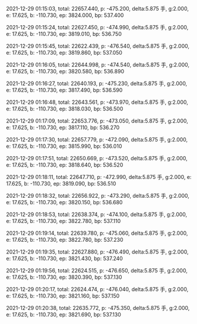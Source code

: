 2021-12-29 01:15:03, total: 22657.440, p: -475.200, delta:5.875 手, g:2.000, e: 17.625, b: -110.730, ep: 3824.000, bp: 537.400

2021-12-29 01:15:24, total: 22627.450, p: -474.990, delta:5.875 手, g:2.000, e: 17.625, b: -110.730, ep: 3819.010, bp: 536.750

2021-12-29 01:15:45, total: 22622.439, p: -476.540, delta:5.875 手, g:2.000, e: 17.625, b: -110.730, ep: 3819.860, bp: 537.050

2021-12-29 01:16:05, total: 22644.998, p: -474.540, delta:5.875 手, g:2.000, e: 17.625, b: -110.730, ep: 3820.580, bp: 536.890

2021-12-29 01:16:27, total: 22640.193, p: -475.230, delta:5.875 手, g:2.000, e: 17.625, b: -110.730, ep: 3817.490, bp: 536.590

2021-12-29 01:16:48, total: 22643.561, p: -473.970, delta:5.875 手, g:2.000, e: 17.625, b: -110.730, ep: 3818.030, bp: 536.500

2021-12-29 01:17:09, total: 22653.776, p: -473.050, delta:5.875 手, g:2.000, e: 17.625, b: -110.730, ep: 3817.110, bp: 536.270

2021-12-29 01:17:30, total: 22657.779, p: -472.090, delta:5.875 手, g:2.000, e: 17.625, b: -110.730, ep: 3815.990, bp: 536.010

2021-12-29 01:17:51, total: 22650.669, p: -473.520, delta:5.875 手, g:2.000, e: 17.625, b: -110.730, ep: 3818.640, bp: 536.520

2021-12-29 01:18:11, total: 22647.710, p: -472.990, delta:5.875 手, g:2.000, e: 17.625, b: -110.730, ep: 3819.090, bp: 536.510

2021-12-29 01:18:32, total: 22656.922, p: -473.290, delta:5.875 手, g:2.000, e: 17.625, b: -110.730, ep: 3820.150, bp: 536.680

2021-12-29 01:18:53, total: 22638.374, p: -474.100, delta:5.875 手, g:2.000, e: 17.625, b: -110.730, ep: 3822.780, bp: 537.110

2021-12-29 01:19:14, total: 22639.780, p: -475.060, delta:5.875 手, g:2.000, e: 17.625, b: -110.730, ep: 3822.780, bp: 537.230

2021-12-29 01:19:35, total: 22627.880, p: -476.490, delta:5.875 手, g:2.000, e: 17.625, b: -110.730, ep: 3821.430, bp: 537.240

2021-12-29 01:19:56, total: 22624.515, p: -476.650, delta:5.875 手, g:2.000, e: 17.625, b: -110.730, ep: 3820.390, bp: 537.130

2021-12-29 01:20:17, total: 22624.474, p: -476.040, delta:5.875 手, g:2.000, e: 17.625, b: -110.730, ep: 3821.160, bp: 537.150

2021-12-29 01:20:38, total: 22635.772, p: -475.350, delta:5.875 手, g:2.000, e: 17.625, b: -110.730, ep: 3821.690, bp: 537.130